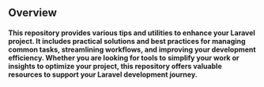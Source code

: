 ## Overview

#### This repository provides various tips and utilities to enhance your Laravel project. It includes practical solutions and best practices for managing common tasks, streamlining workflows, and improving your development efficiency. Whether you are looking for tools to simplify your work or insights to optimize your project, this repository offers valuable resources to support your Laravel development journey.